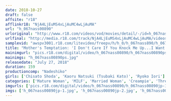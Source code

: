 ```yaml
---
date: 2018-10-27
draft: false
affsite: "r18"
afflinkr18: "NjA4LjEuMS4xLjAuMC4wLjAuMA"
url: "h_067nass00890"
urloriginal: "http://www.r18.com/videos/vod/movies/detail/-/id=h_067nass00890"
urlfinal: "http://media.r18.com/track/NjA4LjEuMS4xLjAuMC4wLjAuMA/videos/vod/movies/detail/-/id=h_067nass00890"
samplevid: "awspv3001.r18.com/litevideo/freepv/h/h_0/h_067nass890/h_067nass890_dmb_w.mp4"
title: "Mother's Temptation: 'I Don't Care If You Knock Me Up...I Want Another Man To Creampie Me' Chisato Shoda Ryoko Iori Tsubaki Kato"
mainimgurl: "pics.r18.com/digital/video/h_067nass00890/h_067nass00890ps.jpg"
mainimgs: "h_067nass00890ps.jpg"
releasedate: "July 27, 2018"
duration: 159
productioncomp: "Nadeshiko"
girls: ['Chisato Shoda', 'Kaoru Natsuki (Tsubaki Kato)', 'Ryoko Iori']
categories: ['Mature Woman', 'MILF', 'Married Woman', 'Creampie', 'Threesome / Foursome', 'Hi-Def']
imgurls: ['pics.r18.com/digital/video/h_067nass00890/h_067nass00890jp-1.jpg', 'pics.r18.com/digital/video/h_067nass00890/h_067nass00890jp-2.jpg', 'pics.r18.com/digital/video/h_067nass00890/h_067nass00890jp-3.jpg', 'pics.r18.com/digital/video/h_067nass00890/h_067nass00890jp-4.jpg', 'pics.r18.com/digital/video/h_067nass00890/h_067nass00890jp-5.jpg', 'pics.r18.com/digital/video/h_067nass00890/h_067nass00890jp-6.jpg', 'pics.r18.com/digital/video/h_067nass00890/h_067nass00890jp-7.jpg', 'pics.r18.com/digital/video/h_067nass00890/h_067nass00890jp-8.jpg', 'pics.r18.com/digital/video/h_067nass00890/h_067nass00890jp-9.jpg', 'pics.r18.com/digital/video/h_067nass00890/h_067nass00890jp-10.jpg', 'pics.r18.com/digital/video/h_067nass00890/h_067nass00890jp-11.jpg', 'pics.r18.com/digital/video/h_067nass00890/h_067nass00890jp-12.jpg', 'pics.r18.com/digital/video/h_067nass00890/h_067nass00890jp-13.jpg', 'pics.r18.com/digital/video/h_067nass00890/h_067nass00890jp-14.jpg', 'pics.r18.com/digital/video/h_067nass00890/h_067nass00890jp-15.jpg', 'pics.r18.com/digital/video/h_067nass00890/h_067nass00890jp-16.jpg', 'pics.r18.com/digital/video/h_067nass00890/h_067nass00890jp-17.jpg', 'pics.r18.com/digital/video/h_067nass00890/h_067nass00890jp-18.jpg', 'pics.r18.com/digital/video/h_067nass00890/h_067nass00890jp-19.jpg', 'pics.r18.com/digital/video/h_067nass00890/h_067nass00890jp-20.jpg']
imgs: ['h_067nass00890jp-1.jpg', 'h_067nass00890jp-2.jpg', 'h_067nass00890jp-3.jpg', 'h_067nass00890jp-4.jpg', 'h_067nass00890jp-5.jpg', 'h_067nass00890jp-6.jpg', 'h_067nass00890jp-7.jpg', 'h_067nass00890jp-8.jpg', 'h_067nass00890jp-9.jpg', 'h_067nass00890jp-10.jpg', 'h_067nass00890jp-11.jpg', 'h_067nass00890jp-12.jpg', 'h_067nass00890jp-13.jpg', 'h_067nass00890jp-14.jpg', 'h_067nass00890jp-15.jpg', 'h_067nass00890jp-16.jpg', 'h_067nass00890jp-17.jpg', 'h_067nass00890jp-18.jpg', 'h_067nass00890jp-19.jpg', 'h_067nass00890jp-20.jpg']
---
```

